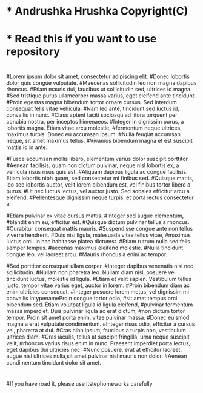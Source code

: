 # *			  Andrushka Hrushka Copyright(C)
# *		Read this if you want to use repository
#
#Lorem ipsum dolor sit amet, consectetur adipiscing elit. 
#Donec lobortis dolor quis congue vulputate. 
#Maecenas sollicitudin leo non magna dapibus rhoncus.
#Etiam mauris dui, faucibus ut sollicitudin sed, ultrices id magna. 
#Sed tristique purus ullamcorper massa varius, eget eleifend ante tincidunt. 
#Proin egestas magna bibendum tortor ornare cursus. Sed interdum consequat felis vitae vehicula. 
#Nam leo ante, tincidunt sed luctus id, convallis in nunc. 
#Class aptent taciti sociosqu ad litora torquent per conubia nostra, per inceptos himenaeos. 
#Integer in dignissim purus, a lobortis magna. Etiam vitae arcu molestie, 
#fermentum neque ultrices, maximus turpis. Donec eu accumsan ipsum. 
#Nulla feugiat accumsan neque, sit amet maximus tellus. 
#Vivamus bibendum magna et est suscipit mattis id in ante.

#Fusce accumsan mollis libero, elementum varius dolor suscipit porttitor. 
#Aenean facilisis, quam non dictum pulvinar, neque nisl lobortis ex, a vehicula risus risus quis est.
#Aliquam dapibus ligula ac congue facilisis. Etiam lobortis nibh quam, sed consectetur mi finibus sed.
#Quisque mattis, leo sed lobortis auctor, velit lorem bibendum est, vel finibus tortor libero a purus. 
#Ut nec luctus lectus, vel auctor justo. Sed sodales efficitur arcu a eleifend.
#Pellentesque dignissim neque turpis, et porta lectus consectetur a.

#Etiam pulvinar ex vitae cursus mattis.
#Integer sed augue elementum, 
#blandit enim eu, efficitur est. 
#Quisque dictum pulvinar tellus a rhoncus.
#Curabitur consequat mattis mauris. 
#Suspendisse congue ante non tellus viverra hendrerit.
#Duis nisi ligula, malesuada vitae tellus vitae, 
#maximus luctus orci. In hac habitasse platea dictumst. 
#Etiam rutrum nulla sed felis semper tempus. 
#aecenas maximus eleifend molestie. 
#Nulla tincidunt congue leo, vel laoreet arcu. 
#Mauris rhoncus a enim ac tempor.

#Sed porttitor consequat ullam corper. 
#Integer dapibus venenatis nisi nec sollicitudin. 
#Nullam non pharetra leo. Nullam diam nisl, posuere vel tincidunt luctus, molestie id ligula. 
#Etiam et velit sapien. Vestibulum tellus justo, tempor vitae varius eget, auctor in lorem.
#Proin bibendum diam ac enim ultricies consequat. 
#Integer posuere lorem metus, vel dignissim mi convallis intypenameProin congue tortor odio, 
#sit amet tempus orci bibendum sed. Etiam volutpat ligula id ligula eleifend, 
#pulvinar fermentum massa imperdiet. Duis pulvinar ligula ac erat dictum, 
#non dictum tortor tempor. Proin sit amet porta enim, vitae pulvinar massa.
#Donec euismod magna a erat vulputate condimentum. 
#Integer risus odio, efficitur a cursus vel, pharetra at dui. 
#Cras nibh ipsum, faucibus a turpis non, vestibulum ultrices diam.
#Cras iaculis, tellus at suscipit fringilla, urna neque suscipit velit, 
#rhoncus varius risus enim in nunc. Praesent imperdiet porta lectus, eget dapibus dui ultricies nec.
#Nunc posuere, erat at efficitur laoreet, augue nisl ultrices nulla,sit amet pulvinar nisl mauris non dolor. 
#Aenean condimentum tincidunt dolor sit amet.
#
#
#
#If you have road it, please use itstephomeworks carefully